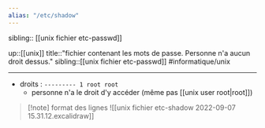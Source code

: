 ```yaml
---
alias: "/etc/shadow"
---
```

sibling:: [[unix fichier etc-passwd]]

up::[[unix]]
title::"fichier contenant les mots de passe. Personne n'a aucun droit dessus."
sibling::[[unix fichier etc-passwd]]
#informatique/unix

----

 - droits : `--------- 1 root root`
     - personne n'a le droit d'y accéder (même pas [[unix user root|root]])

> [!note] format des lignes
> ![[unix fichier etc-shadow 2022-09-07 15.31.12.excalidraw]]
